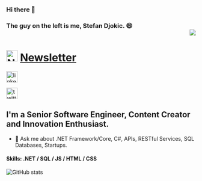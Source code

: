 ### Hi there 👋 
### The guy on the left is me, Stefan Djokic. 😄 <div align = 'right'>![](https://komarev.com/ghpvc/?username=m-jovanovic&color=blue)</div>

#  [<img src='https://stefandjokic.tech/images/favicon.png' alt='Newsletter' height='30'>](https://stefandjokic.tech/) <a href="https://stefandjokic.tech/"> Newsletter </a>

[<img src='https://camo.githubusercontent.com/0bfab11be8684b119d4b9d0415d4eb2b3b3ab49a1db7a56cf8f5f8e043b69f56/68747470733a2f2f696d672e736869656c64732e696f2f7374617469632f76313f636f6c6f723d626c7565266c6162656c3d6c696e6b6564696e266c6f676f3d6c696e6b6564696e266c6f676f436f6c6f723d7768697465267374796c653d666f722d7468652d6261646765266d6573736167653d436f6e6e656374' alt='linkedin' height='30'>](https://www.linkedin.com/in/djokic-stefan/) 

[<img src='https://camo.githubusercontent.com/78c8c588c16b5ec5ec7a2203dcd5f7c0614cf9a04b3eddc2f1f41d181b686f9f/68747470733a2f2f696d672e736869656c64732e696f2f7374617469632f76313f636f6c6f723d626c7565266c6162656c3d74776974746572266c6f676f3d74776974746572266c6f676f436f6c6f723d7768697465267374796c653d666f722d7468652d6261646765266d6573736167653d466f6c6c6f77' alt='twitter' height='30'>](https://twitter.com/TheCodeMan__) 

## I'm a Senior Software Engineer, Content Creator and Innovation Enthusiast.

- 💬 Ask me about .NET Framework/Core, C#, APIs, RESTful Services, SQL Databases, Startups. 

#### Skills: .NET / SQL / JS / HTML / CSS

![GitHub stats](https://github-readme-stats.vercel.app/api?username=StefanTheCode&show_icons=true)  


